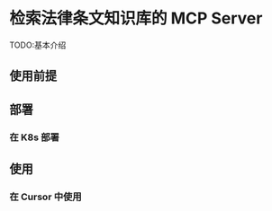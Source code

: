 # 检索法律条文知识库的 MCP Server

TODO:基本介绍

## 使用前提

## 部署

### 在 K8s 部署

<!-- ### 在本地部署

TODO -->

## 使用

### 在 Cursor 中使用

<!-- ### 在 Cherry Studio 中使用

TODO -->
